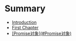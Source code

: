 # Summary

* [Introduction](README.md)
* [First Chapter](chapter1.md)
* [\[Promise对象\]\(\#Promise对象\)](promisedui-8c615d282329.md)



